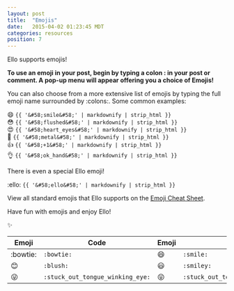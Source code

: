 ```yaml
---
layout: post
title:  "Emojis"
date:   2015-04-02 01:23:45 MDT
categories: resources
position: 7
---
```

Ello supports emojis!

**To use an emoji in your post, begin by typing a colon : in your post or comment. A pop-up menu will appear offering you a choice of Emojis!**

You can also choose from a more extensive list of emojis by typing the full emoji name surrounded by :colons:. Some common examples:

:smile: `{{ '&#58;smile&#58;' | markdownify | strip_html }}`  
:flushed: `{{ '&#58;flushed&#58;' | markdownify | strip_html }}`  
:heart_eyes: `{{ '&#58;heart_eyes&#58;' | markdownify | strip_html }}`  
:metal: `{{ '&#58;metal&#58;' | markdownify | strip_html }}`  
:+1: `{{ '&#58;+1&#58;' | markdownify | strip_html }}`  
:ok_hand: `{{ '&#58;ok_hand&#58;' | markdownify | strip_html }}`  

There is even a special Ello emoji!

:ello: `{{ '&#58;ello&#58;' | markdownify | strip_html }}`

View all standard emojis that Ello supports on the [Emoji Cheat Sheet](http://www.emoji-cheat-sheet.com/).

Have fun with emojis and enjoy Ello!

:sparkles:

| Emoji    | Code       | Emoji   | Code      | Emoji      | Code         |
|----------|------------|---------|-----------|------------|--------------|
| :bowtie: | `:bowtie:` | :smile: | `:smile:` | :laughing: | `:laughing:` |
| :blush: | `:blush:` | :smiley: | `:smiley:` | :relaxed: | `:relaxed:` |
| :stuck_out_tongue_winking_eye: | `:stuck_out_tongue_winking_eye:` | :stuck_out_tongue_closed_eyes: | `:stuck_out_tongue_closed_eyes:` |  :grinning: | `:grinning:` |


